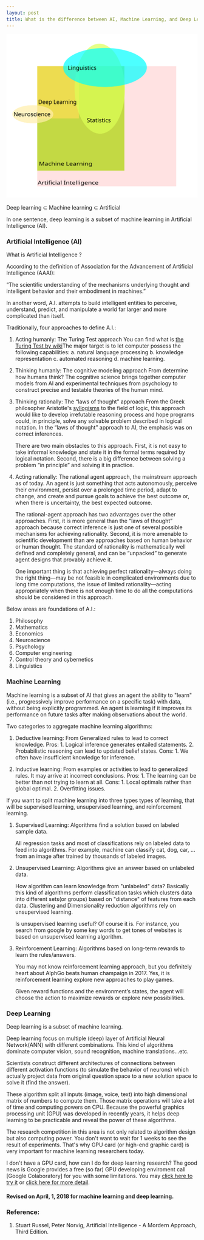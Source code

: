 ```yaml
---
layout: post
title: What is the difference between AI, Machine Learning, and Deep Learning?
---
```


![AI, machine learning, deep learning, and others](/images/2018-03-29-AI.svg)

Deep learning ⊂ Machine learning ⊂ Artificial 

In one sentence, deep learning is a subset of machine learning in Artificial Intelligence (AI).

### Artificial Intelligence (AI)

What is Artificial Intelligence ?

According to the definition of Association for the Advancement of Artificial Intelligence (AAAI):

“The scientific understanding of the mechanisms underlying thought and intelligent behavior and their embodiment in machines.”

In another word, A.I. attempts to build intelligent entities to perceive, understand, predict, and manipulate a world far larger and more complicated than itself.

Traditionally, four approaches to define A.I.:
1. Acting humanly: The Turing Test approach
    You can find what is [the Turing Test by wiki](https://en.wikipedia.org/wiki/Turing_test)The major target is to let computer possess the following capabilities:
    a. natural language processing
    b. knowledge representation
    c. automated reasoning
    d. machine learning.
2. Thinking humanly: The cognitive modeling approach
    From determine how humans think? The cognitive science brings together computer models from AI and experimental techniques from psychology to construct precise and testable theories of the human mind.
3. Thinking rationally: The “laws of thought” approach
    From the Greek philosopher Aristotle's [syllogisms](https://en.wikipedia.org/wiki/Syllogism) to the field of logic, this approach would like to develop irrefutable reasoning process and hope programs could, in principle, solve any solvable problem described in logical notation. In the “laws of thought” approach to AI, the emphasis was on correct inferences.

    There are two main obstacles to this approach. First, it is not easy to take informal knowledge and state it in the formal terms required by logical notation. Second, there is a big difference between solving a problem “in principle” and solving it in practice.
4. Acting rationally: The rational agent approach, the mainstream approach as of today.
    An agent is just something that acts autonomously, perceive their environment, persist over a prolonged time period, adapt to change, and create and pursue goals to achieve the best outcome or, when there is uncertainty, the best expected outcome.

    The rational-agent approach has two advantages over the other approaches. First, it is more general than the “laws of thought” approach because correct inference is just one of several possible mechanisms for achieving rationality. Second, it is more amenable to scientific development than are approaches based on human behavior or human thought. The standard of rationality is mathematically well defined and completely general, and can be “unpacked” to generate agent designs that provably achieve it.

    One important thing is that achieving perfect rationality—always doing the right thing—may be not feasible in complicated environments due to long time computations, the issue of limited rationality—acting appropriately when there is not enough time to do all the computations should be considered in this approach.

Below areas are foundations of A.I.:

1. Philosophy
2. Mathematics
3. Economics
4. Neuroscience
5. Psychology
6. Computer engineering
7. Control theory and cybernetics
8. Linguistics

### Machine Learning

Machine learning is a subset of AI that gives an agent the ability to "learn" (i.e., progressively improve performance on a specific task) with data, without being explicitly programmed. An agent is learning if it improves its performance on future tasks after making observations
about the world.

Two categories to aggregate machine learning algorithms:

1. Deductive learning: From Generalized rules to lead to correct knowledge.
    Pros:
        1. Logical inference generates entailed statements.
        2. Probabilistic reasoning can lead to updated belief states.
    Cons:
        1. We often have insufficient knowledge for inference.

2. Inductive learning: From examples or activities to lead to generalized rules. It may arrive at incorrect conclusions.
    Pros:
        1. The learning can be better than not trying to learn at all.
    Cons:
        1. Local optimals rather than global optimal.
        2. Overfitting issues.

If you want to split machine learning into three types types of learning, that will be supervised learning, unsupervised learning, and reinforcement learning. 

1. Supervised Learning: Algorithms find a solution based on labeled sample data.

    All regression tasks and most of classifications rely on labeled data to feed into algorithms. For example, machine can classify cat, dog, car, ... from an image after trained by thousands of labeled images.

2. Unsupervised Learning: Algorithms give an answer based on unlabeled data.

    How algorithm can learn knowledge from "unlabeled" data? Basically this kind of algorithms perform classification tasks which clusters data into different sets(or groups) based on "distance" of features from each data. Clustering and Dimensionality reduction algorithms rely on unsupervised learning.

    Is unsupervised learning useful? Of course it is. For instance, you search from google by some key words to get tones of websites is based on unsupervised learning algorithm.

3. Reinforcement Learning: Algorithms based on long-term rewards to learn the rules/answers.

    You may not know reinforcement learning approach, but you definitely heart about AlphGo beats human champaign in 2017. Yes, it is reinforcement learning explore new approaches to play games.

    Given reward functions and the environment’s states, the agent will choose the action to maximize rewards or explore new possibilities.


### Deep Learning
Deep learning is a subset of machine learning.

Deep learning focus on multiple (deep) layer of Artificial Neural Network(ANN) with different combinations. This kind of algorithms dominate computer vision, sound recognition, machine translations...etc.

Scientists construct different architectures of connections between different activation functions (to simulate the behavior of neurons) which actually project data from original question space to a new solution space to solve it (find the answer).

These algorithm split all inputs (image, voice, text) into high dimensional matrix of numbers to compute them. Those matrix operations will take a lot of time and computing powers on CPU. Because the powerful graphics processing unit (GPU) was developed in recently years, it helps deep learning to be practicable and reveal the power of these algorithms.

The research competition in this area is not only related to algorithm design but also computing power. You don't want to wait for 1 weeks to see the result of experiments. That's why GPU card (or high-end graphic card) is very important for machine learning researchers today.

I don't have a GPU card, how can I do for deep learning research? The good news is Google provides a free (so far) GPU developing enviroment call [Google Colaboratory] for you with some limitations. You may [click here to try it](https://colab.research.google.com/notebooks/welcome.ipynb#recent=true) or [click here for more detail](https://research.google.com/colaboratory/faq.html#browsers).

#### Revised on April, 1, 2018 for machine learning and deep learning.

### Reference:
1. Stuart Russel, Peter Norvig, Artificial Intelligence - A Mordern Approach, Third Edition.

